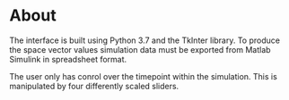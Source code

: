 # About
The interface is built using Python 3.7 and the TkInter library.
To produce the space vector values simulation data must be exported from Matlab Simulink in spreadsheet format.

The user only has conrol over the timepoint within the simulation. This is manipulated by four differently scaled sliders.




